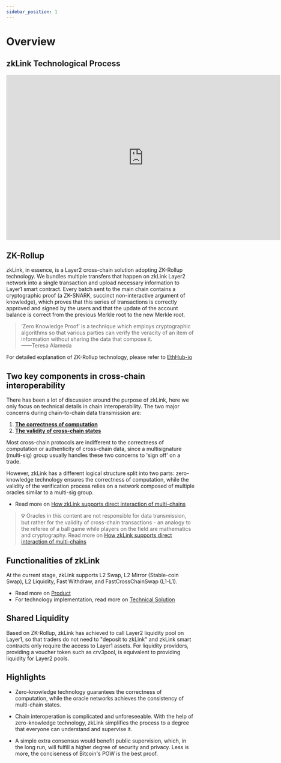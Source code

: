 ```yaml
---
sidebar_position: 1
---
```


# Overview

## zkLink Technological Process

<iframe src="https://docs.google.com/presentation/d/e/2PACX-1vST5hyEGLObMjMqtCyZbhuW4Uaj08FA_hBcMbcDqKMHNCrwh2QOLRNy26B-fwjB8ymz8KMxOLElYynN/embed?start=true&loop=false&delayms=5000" frameborder="0" width="730" height="439" allowfullscreen="true" mozallowfullscreen="true" webkitallowfullscreen="true"></iframe>

## ZK-Rollup
zkLink, in essence, is a Layer2 cross-chain solution adopting ZK-Rollup technology. We bundles multiple transfers that happen on zkLink Layer2 network into a single transaction and upload necessary information to Layer1 smart contract. Every batch sent to the main chain contains a cryptographic proof (a ZK-SNARK, succinct non-interactive argument of knowledge), which proves that this series of transactions is correctly approved and signed by the users and that the update of the account balance is correct from the previous Merkle root to the new Merkle root.

> ‘Zero Knowledge Proof’ is a technique which employs cryptographic algorithms so that various parties can verify the veracity of an item of information without sharing the data that compose it.  
——Teresa Alameda

For detailed explanation of ZK-Rollup technology, please refer to [EthHub-io](https://docs.ethhub.io/ethereum-roadmap/layer-2-scaling/zk-rollups/)


## Two key components in cross-chain interoperability
There has been a lot of discussion around the purpose of zkLink, here we only focus on technical details in chain interoperability. The two major concerns during chain-to-chain data transmission are:

  1. **[The correctness of computation](/docs/Technology/About-Security#in-the-computation-process)**
  2. **[The validity of cross-chain states](/docs/Technology/About-Security#consensus-attack)**

  Most cross-chain protocols are indifferent to the correctness of computation or authenticity of cross-chain data, since a multisignature (multi-sig) group usually handles these two concerns to 'sign off' on a trade.

  However, zkLink has a different logical structure split into two parts: zero-knowledge technology ensures the correctness of computation, while the validity of the verification process relies on a network composed of multiple oracles similar to a multi-sig group.

- Read more on [How zkLink supports direct interaction of multi-chains](/docs/Technology/About-Security#how-does-zklink-support-direct-interaction-of-multi-chains)

> **💡** Oracles in this content are not responsible for data transmission, but rather for the validity of cross-chain transactions - an analogy to the referee of a ball game while players on the field are mathematics and cryptography. Read more on [How zkLink supports direct interaction of multi-chains](/docs/Technology/About-Security#how-does-zklink-support-direct-interaction-of-multi-chains)

## Functionalities of zkLink
At the current stage, zkLink supports L2 Swap, L2 Mirror (Stable-coin Swap), L2 Liquidity, Fast Withdraw, and FastCrossChainSwap (L1-L1).
- Read more on [Product](/docs/Product/Overview)
- For technology implementation, read more on [Technical Solution](/docs/Technology/Technology)

## Shared Liquidity
Based on ZK-Rollup, zkLink has achieved to call Layer2 liquidity pool on Layer1, so that traders do not need to "deposit to zkLink" and zkLink smart contracts only require the access to Layer1 assets. For liquidity providers, providing a voucher token such as crv3pool, is equivalent to providing liquidity for Layer2 pools.

## Highlights

- Zero-knowledge technology guarantees the correctness of computation, while the oracle networks achieves the consistency of multi-chain states.

- Chain interoperation is complicated and unforeseeable. With the help of zero-knowledge technology, zkLink simplifies the process to a degree that everyone can understand and supervise it.

- A simple extra consensus would benefit public supervision, which, in  the long run, will fulfill a higher degree of security and privacy. Less is more, the conciseness of Bitcoin's POW is the best proof.
